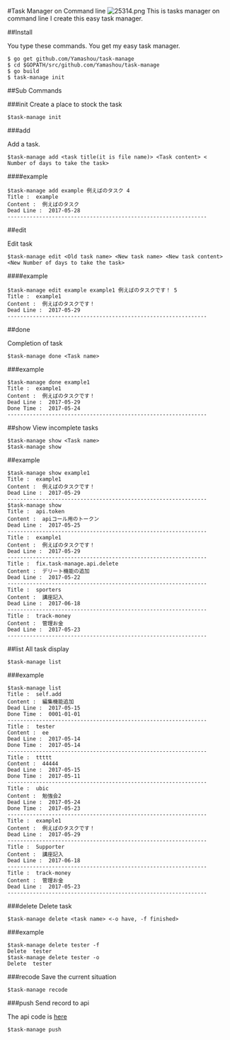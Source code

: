 #Task Manager on Command line
![25314.png](https://qiita-image-store.s3.amazonaws.com/0/89142/0b14626e-84e5-b7cb-108c-d0dcbe0cc27a.png "25314.png")
This is tasks manager on command line
I create this easy task manager.

##Install

You type these commands.
You get my easy task manager.

```
$ go get github.com/Yamashou/task-manage
$ cd $GOPATH/src/github.com/Yamashou/task-manage
$ go build
$ task-manage init
```

##Sub Commands

###init
Create a place to stock the task

```
$task-manage init
```

###add

Add a task.

```
$task-manage add <task title(it is file name)> <Task content> <
Number of days to take the task>
```




####example

```
$task-manage add example 例えばのタスク 4
Title :  example
Content :  例えばのタスク
Dead Line :  2017-05-28
---------------------------------------------------------------

```

##edit

Edit task

```
$task-manage edit <Old task name> <New task name> <New task content> <New Number of days to take the task>
```

####example

```
$task-manage edit example example1 例えばのタスクです！ 5
Title :  example1
Content :  例えばのタスクです！
Dead Line :  2017-05-29
---------------------------------------------------------------
```

##done

Completion of task

```
$task-manage done <Task name>
```
###example

```
$task-manage done example1
Title :  example1
Content :  例えばのタスクです！
Dead Line :  2017-05-29
Done Time :  2017-05-24
---------------------------------------------------------------
```
##show
View incomplete tasks

```
$task-manage show <Task name>
$task-manage show
```

##example
```
$task-manage show example1
Title :  example1
Content :  例えばのタスクです！
Dead Line :  2017-05-29
---------------------------------------------------------------
$task-manage show
Title :  api.token
Content :  apiコール用のトークン
Dead Line :  2017-05-25
---------------------------------------------------------------
Title :  example1
Content :  例えばのタスクです！
Dead Line :  2017-05-29
---------------------------------------------------------------
Title :  fix.task-manage.api.delete
Content :  デリート機能の追加
Dead Line :  2017-05-22
---------------------------------------------------------------
Title :  sporters
Content :  講座記入
Dead Line :  2017-06-18
---------------------------------------------------------------
Title :  track-money
Content :  管理お金
Dead Line :  2017-05-23
---------------------------------------------------------------
```

##list
All task display

```
$task-manage list
```
###example
```
$task-manage list
Title :  self.add
Content :  編集機能追加
Dead Line :  2017-05-15
Done Time :  0001-01-01
---------------------------------------------------------------
Title :  tester
Content :  ee
Dead Line :  2017-05-14
Done Time :  2017-05-14
---------------------------------------------------------------
Title :  ttttt
Content :  44444
Dead Line :  2017-05-15
Done Time :  2017-05-11
---------------------------------------------------------------
Title :  ubic
Content :  勉強会2
Dead Line :  2017-05-24
Done Time :  2017-05-23
---------------------------------------------------------------
Title :  example1
Content :  例えばのタスクです！
Dead Line :  2017-05-29
---------------------------------------------------------------
Title :  Supporter
Content :  講座記入
Dead Line :  2017-06-18
---------------------------------------------------------------
Title :  track-money
Content :  管理お金
Dead Line :  2017-05-23
---------------------------------------------------------------
```

###delete
Delete task

```
$task-manage delete <task name> <-o have, -f finished>
```
###example
```
$task-manage delete tester -f       
Delete  tester
$task-manage delete tester -o
Delete  tester
```

###recode
Save the current situation

```
$task-manage recode
```

###push
Send record to api

The api code is [here](https://github.com/Yamashou/task-manage-api)

```
$task-manage push
```
